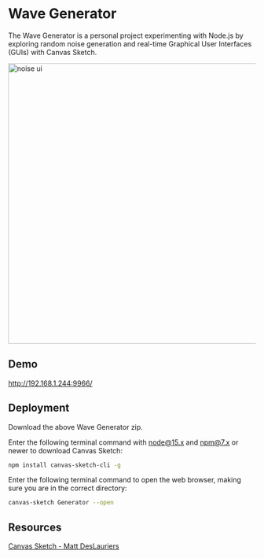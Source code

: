 
# Wave Generator

The Wave Generator is a personal project experimenting with Node.js by exploring random noise generation and real-time Graphical User Interfaces (GUIs) with Canvas Sketch.

<img width="570" alt="noise ui" src="https://user-images.githubusercontent.com/123561256/214700037-15edc7b4-09c1-4bb1-be8d-b4ff51e679f0.PNG">


## Demo

http://192.168.1.244:9966/

## Deployment

Download the above Wave Generator zip.

Enter the following terminal command with node@15.x and npm@7.x or newer to download Canvas Sketch:
```bash
npm install canvas-sketch-cli -g
```

Enter the following terminal command to open the web browser, making sure you are in the correct directory:
```bash
canvas-sketch Generator --open
```
## Resources

[Canvas Sketch - Matt DesLauriers](https://github.com/mattdesl/canvas-sketchgithub)
